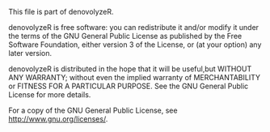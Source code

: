 This file is part of denovolyzeR.

denovolyzeR is free software: you can redistribute it and/or modify it under the terms of the GNU General Public License as published by the Free Software Foundation, either version 3 of the License, or (at your option) any later version.

denovolyzeR is distributed in the hope that it will be useful,but WITHOUT ANY WARRANTY; without even the implied warranty of MERCHANTABILITY or FITNESS FOR A PARTICULAR PURPOSE.  See the GNU General Public License for more details.

For a copy of the GNU General Public License, see <http://www.gnu.org/licenses/>.